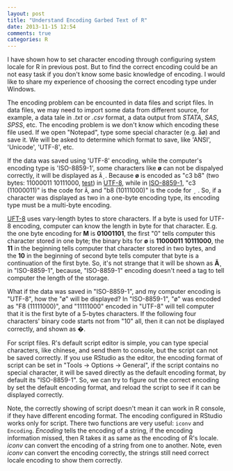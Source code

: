 ```yaml
---
layout: post
title: "Understand Encoding Garbed Text of R"
date: 2013-11-15 12:54
comments: true
categories: R
---
```

I have shown how to set character encoding through configuring system locale for R in previous post. But to find the correct encoding could be an not easy task if you don't know some basic knowledge of encoding. I would like to share my experience of choosing the correct encoding type under Windows.



The encoding problem can be encounted in data files and script files. In data files, we may need to import some data from different source, for example, a data tale in *.txt* or *.csv* format, a data output from *STATA*, *SAS*, *SPSS*, etc. The encoding problem is we don't know which encoding these file used. If we open "Notepad", type some special character (e.g. åø) and save it. We will be asked to determine which format to save, like 'ANSI', 'Unicode', 'UTF-8', etc. 

If the data was saved using 'UTF-8' encoding, while the computer's encoding type is 'ISO-8859-1', some characters like **ø** can not be dispalyed correctly, it will be displayed as <code>Ã¸</code>.  Because **ø** is encoded as "c3 b8" (two bytes: 11000011 10111000, [test](http://easycalculation.com/hex-converter.php)) in [UTF-8](http://www.utf8-chartable.de/unicode-utf8-table.pl), while in [ISO-8859-1](http://www.ic.unicamp.br/~stolfi/EXPORT/www/ISO-8859-1-Encoding.html), "c3 (11000011)" is the code for <code>Ã</code>, and "b8 (10111000)" is the code for <code>¸</code> . So, if a character was displayed as two in a one-byte encoding type, its encoding type must be a multi-byte encoding. 

[UFT-8](http://en.wikipedia.org/wiki/UTF-8) uses vary-length bytes to store characters. If a byte is used for UTF-8 encoding, computer can know the length in byte for that character. E.g. the one byte encoding for **M** is **01001101**, the first "0" tells computer this character stored in one byte; the binary bits for **ø** is **11000011 10111000**, the **11** in the beginning tells computer that character stored in two bytes, and the **10** in the beginning of second byte tells computer that byte is a continuation of the first byte. So, it's not strange that it will be shown as **Ã¸** in "ISO-8859-1", because, "ISO-8859-1" encoding doesn't need a tag to tell computer the length of the storage. 

What if the data was saved in "ISO-8859-1", and my computer encoding is "UTF-8", how the "ø" will be displayed? In "ISO-8859-1", "ø" was encoded as "F8 (11111000)", and "11111000" encoded in "UTF-8" will tell computer that it is the first byte of a 5-bytes characters. If the following four characters' binary code starts not from "10" all, then it can not be displayed correctly, and shown as �. 

For script files. R's default script editor is simple, you can type special characters, like chinese, and send them to console, but the script can not be saved correctly. If you use RStudio as the editor, the encoding format of script can be set in "Tools -> Options -> General", if the script contains no special character, it will be saved directly as the default encoding format, by default its "ISO-8859-1".  So, we can try to figure out the correct encoding by set the default encoding format, and reload the script to see if it can be displayed correctly. 

Note, the correctly showing of script doesn't mean it can work in R console, if they have different encoding format. The encoding configured in RStudio works only for script. There two functions are very useful: <code>iconv</code> and <code>Encoding</code>. *Encoding* tells the encoding of a string, if the encoding information missed, then R takes it as same as the encoding of R's locale. *iconv* can convert the encoding of a string from one to another. Note, even *iconv* can convert the encoding correctly, the strings still need correct locale encoding to show them correctly. 







